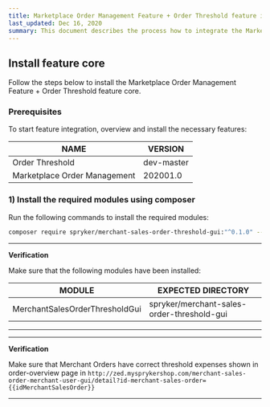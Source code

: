 ```yaml
---
title: Marketplace Order Management Feature + Order Threshold feature integration
last_updated: Dec 16, 2020
summary: This document describes the process how to integrate the Marketplace Order Management Feature + Order Threshold feature into a Spryker project.
---
```


## Install feature core
Follow the steps below to install the Marketplace Order Management Feature + Order Threshold feature core.

### Prerequisites

To start feature integration, overview and install the necessary features:

| NAME                   | VERSION |
| -------------------------- | --------- |
| Order Threshold              | dev-master  |
| Marketplace Order Management | 202001.0    |

### 1) Install the required modules using composer

Run the following commands to install the required modules:

```bash
composer require spryker/merchant-sales-order-threshold-gui:"^0.1.0" --update-with-dependencies
```

---

**Verification**

Make sure that the following modules have been installed:

| MODULE                  | EXPECTED DIRECTORY                     |
| ----------------------------- | ----------------------------------------- |
| MerchantSalesOrderThresholdGui | spryker/merchant-sales-order-threshold-gui |

---
---

**Verification**

Make sure that Merchant Orders have correct threshold expenses shown in order-overview page in `http://zed.mysprykershop.com/merchant-sales-order-merchant-user-gui/detail?id-merchant-sales-order={{idMerchantSalesOrder}}`

---